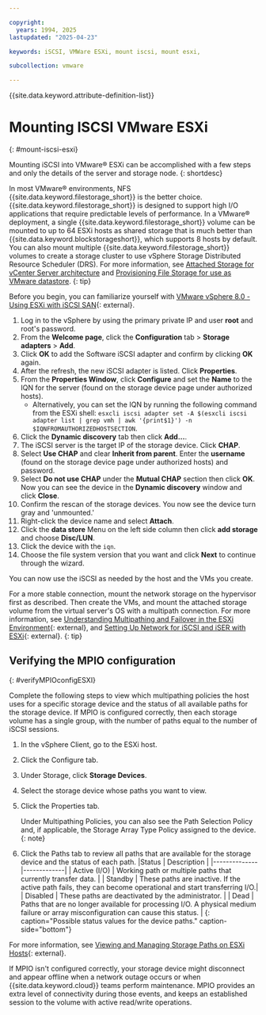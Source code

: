 ```yaml
---

copyright:
  years: 1994, 2025
lastupdated: "2025-04-23"

keywords: iSCSI, VMWare ESXi, mount iscsi, mount esxi,

subcollection: vmware

---
```


{{site.data.keyword.attribute-definition-list}}

# Mounting ISCSI VMware ESXi
{: #mount-iscsi-esxi}

Mounting iSCSI into VMware&reg; ESXi can be accomplished with a few steps and only the details of the server and storage node.
{: shortdesc}

In most VMware&reg; environments, NFS {{site.data.keyword.filestorage_short}} is the better choice. {{site.data.keyword.filestorage_short}} is designed to support high I/O applications that require predictable levels of performance. In a VMware&reg; deployment, a single {{site.data.keyword.filestorage_short}} volume can be mounted to up to 64 ESXi hosts as shared storage that is much better than {{site.data.keyword.blockstorageshort}}, which supports 8 hosts by default. You can also mount multiple {{site.data.keyword.filestorage_short}} volumes to create a storage cluster to use vSphere Storage Distributed Resource Scheduler (DRS). For more information, see [Attached Storage for vCenter Server architecture](/docs/vmwaresolutions?topic=vmwaresolutions-storage-benefits) and [Provisioning File Storage for use as VMware datastore](/docs/FileStorage?topic=FileStorage-architectureguide&interface=ui).
{: tip}

Before you begin, you can familiarize yourself with [VMware vSphere 8.0 - Using ESXi with iSCSI SAN](https://techdocs.broadcom.com/us/en/vmware-cis/vsphere/vsphere/8-0/vsphere-storage-8-0/using-esxi-with-iscsi-san.html){: external}.

1. Log in to the vSphere by using the primary private IP and user **root** and root's password.
1. From the **Welcome page**, click the **Configuration** tab > **Storage adapters** > **Add**.
1. Click **OK** to add the Software iSCSI adapter and confirm by clicking **OK** again.
1. After the refresh, the new iSCSI adapter is listed. Click **Properties**.
1. From the **Properties Window**, click **Configure** and set the **Name** to the IQN for the server (found on the storage device page under authorized hosts). 
   - Alternatively, you can set the IQN by running the following command from the ESXi shell: `esxcli iscsi adapter set -A $(esxcli iscsi adapter list | grep vmh | awk '{print$1}') -n $IQNFROMAUTHORIZEDHOSTSECTION`.
1. Click the **Dynamic discovery** tab then click **Add...**.
1. The iSCSI server is the target IP of the storage device. Click **CHAP**.
1. Select **Use CHAP** and clear **Inherit from parent**. Enter the **username** (found on the storage device page under authorized hosts) and password.
1. Select **Do not use CHAP** under the **Mutual CHAP** section then click **OK**. Now you can see the device in the **Dynamic discovery** window and click **Close**.
1. Confirm the rescan of the storage devices. You now see the device turn gray and 'unmounted.'
1. Right-click the device name and select **Attach**.
1. Click the **data store** Menu on the left side column then click **add storage** and choose **Disc/LUN**.
1. Click the device with the `iqn`.
1. Choose the file system version that you want and click **Next** to continue through the wizard.

You can now use the iSCSI as needed by the host and the VMs you create. 

For a more stable connection, mount the network storage on the hypervisor first as described. Then create the VMs, and mount the attached storage volume from the virtual server's OS with a multipath connection. For more information, see [Understanding Multipathing and Failover in the ESXi Environment](https://techdocs.broadcom.com/us/en/vmware-cis/vsphere/vsphere/8-0/vsphere-storage-8-0/understanding-multipathing-and-failover-in-the-esxi-environment.html#GUID-DD2FFAA7-796E-414C-84CE-1FCC14474D5B-en){: external}, and [Setting Up Network for iSCSI and iSER with ESXi](https://techdocs.broadcom.com/us/en/vmware-cis/vsphere/vsphere/8-0/vsphere-storage-8-0/configuring-iscsi-and-iser-adapters-and-storage-with-esxi/setting-up-network-for-iscsi-and-iser-with-esxi.html#GUID-0D31125F-DC9D-475B-BC3D-A3E131251642-en){: external}.
{: tip}

## Verifying the MPIO configuration
{: #verifyMPIOconfigESXI}

Complete the following steps to view which multipathing policies the host uses for a specific storage device and the status of all available paths for the storage device. If MPIO is configured correctly, then each storage volume has a single group, with the number of paths equal to the number of iSCSI sessions.

1. In the vSphere Client, go to the ESXi host.
1. Click the Configure tab.
1. Under Storage, click **Storage Devices**.
1. Select the storage device whose paths you want to view.
1. Click the Properties tab.

   Under Multipathing Policies, you can also see the Path Selection Policy and, if applicable, the Storage Array Type Policy assigned to the device.
   {: note}

1. Click the Paths tab to review all paths that are available for the storage device and the status of each path.
   |Status        | Description |
   |--------------|-------------|
   | Active (I/O)	| Working path or multiple paths that currently transfer data. |
   | Standby      |	These paths are inactive. If the active path fails, they can become operational and start transferring I/O.|
   | Disabled     | These paths are deactivated by the administrator. |
   | Dead         |	Paths that are no longer available for processing I/O. A physical medium failure or array misconfiguration can cause this status. |
   {: caption="Possible status values for the device paths." caption-side="bottom"}
   
For more information, see [Viewing and Managing Storage Paths on ESXi Hosts](https://techdocs.broadcom.com/us/en/vmware-cis/vsphere/vsphere/8-0/vsphere-storage-8-0/understanding-multipathing-and-failover-in-the-esxi-environment/viewing-and-managing-storage-paths-on-esxi-hosts.html){: external}.

If MPIO isn't configured correctly, your storage device might disconnect and appear offline when a network outage occurs or when {{site.data.keyword.cloud}} teams perform maintenance. MPIO provides an extra level of connectivity during those events, and keeps an established session to the volume with active read/write operations.
